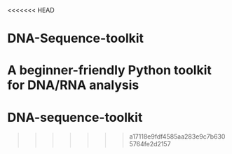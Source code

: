 <<<<<<< HEAD
# DNA-Sequence-toolkit
A beginner-friendly Python toolkit for DNA/RNA analysis
=======
# DNA-sequence-toolkit
>>>>>>> a17118e9fdf4585aa283e9c7b6305764fe2d2157
